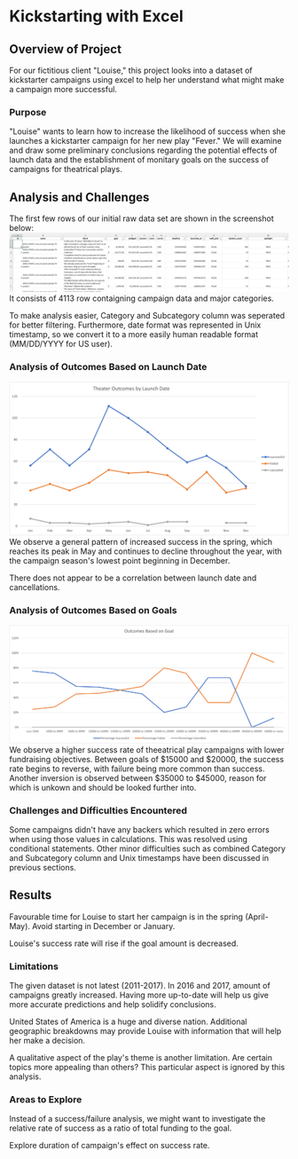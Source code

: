 # Kickstarting with Excel

## Overview of Project
For our fictitious client "Louise," this project looks into a dataset of kickstarter campaigns using excel to help her understand what might make a campaign more successful.
### Purpose
"Louise" wants to learn how to increase the likelihood of success when she launches a kickstarter campaign for her new play "Fever." We will examine and draw some preliminary conclusions regarding the potential effects of launch data and the establishment of monitary goals on the success of campaigns for theatrical plays.
## Analysis and Challenges
The first few rows of our initial raw data set are shown in the screenshot below:
![Raw](Resources/Raw.PNG)
It consists of 4113 row contaigning campaign data and major categories.

To make analysis easier, Category and Subcategory column was seperated for better filtering. Furthermore, date format was represented in Unix timestamp, so we convert it to a more easily human readable format (MM/DD/YYYY for US user).
### Analysis of Outcomes Based on Launch Date
![Theater_Outcomes_vs_Launch](Resources/Theater_Outcomes_vs_Launch.png)
We observe a general pattern of increased success in the spring, which reaches its peak in May and continues to decline throughout the year, with the campaign season's lowest point beginning in December.

There does not appear to be a correlation between launch date and cancellations.
### Analysis of Outcomes Based on Goals
![Outcomes_vs_Goals](Resources/Outcomes_vs_Goals.png)
We observe a higher success rate of theeatrical play campaigns with lower fundraising objectives. Between goals of $15000 and $20000, the success rate begins to reverse, with failure being more common than success. Another inversion is observed between $35000 to $45000, reason for which is unkown and should be looked further into.
### Challenges and Difficulties Encountered
Some campaigns didn't have any backers which resulted in zero errors when using those values in calculations. This was resolved using conditional statements.
Other minor difficulties such as combined Category and Subcategory column and Unix timestamps have been discussed in previous sections.
## Results
Favourable time for Louise to start her campaign is in the spring (April-May). Avoid starting in December or January.

Louise's success rate will rise if the goal amount is decreased.
### Limitations
The given dataset is not latest (2011-2017). In 2016 and 2017, amount of campaigns greatly increased. Having more up-to-date will help us give more accurate predictions and help solidify conclusions.

United States of America is a huge and diverse nation. Additional geographic breakdowns may provide Louise with information that will help her make a decision.

A qualitative aspect of the play's theme is another limitation. Are certain topics more appealing than others? This particular aspect is ignored by this analysis.
### Areas to Explore
Instead of a success/failure analysis, we might want to investigate the relative rate of success as a ratio of total funding to the goal.

Explore duration of campaign's effect on success rate. 
